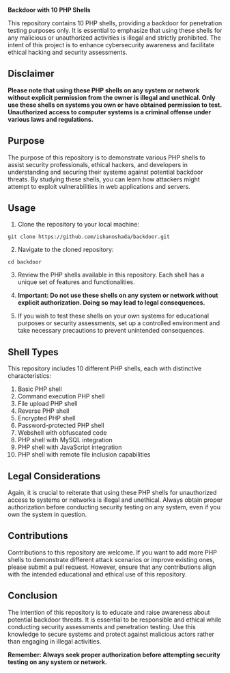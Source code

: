 **Backdoor with 10 PHP Shells**

This repository contains 10 PHP shells, providing a backdoor for penetration testing purposes only. It is essential to emphasize that using these shells for any malicious or unauthorized activities is illegal and strictly prohibited. The intent of this project is to enhance cybersecurity awareness and facilitate ethical hacking and security assessments.

## Disclaimer

**Please note that using these PHP shells on any system or network without explicit permission from the owner is illegal and unethical. Only use these shells on systems you own or have obtained permission to test. Unauthorized access to computer systems is a criminal offense under various laws and regulations.**

## Purpose

The purpose of this repository is to demonstrate various PHP shells to assist security professionals, ethical hackers, and developers in understanding and securing their systems against potential backdoor threats. By studying these shells, you can learn how attackers might attempt to exploit vulnerabilities in web applications and servers.

## Usage

1. Clone the repository to your local machine:

```
git clone https://github.com/ishanoshada/backdoor.git
```

2. Navigate to the cloned repository:

```
cd backdoor
```

3. Review the PHP shells available in this repository. Each shell has a unique set of features and functionalities.

4. **Important: Do not use these shells on any system or network without explicit authorization. Doing so may lead to legal consequences.**

5. If you wish to test these shells on your own systems for educational purposes or security assessments, set up a controlled environment and take necessary precautions to prevent unintended consequences.

## Shell Types

This repository includes 10 different PHP shells, each with distinctive characteristics:

1. Basic PHP shell
2. Command execution PHP shell
3. File upload PHP shell
4. Reverse PHP shell
5. Encrypted PHP shell
6. Password-protected PHP shell
7. Webshell with obfuscated code
8. PHP shell with MySQL integration
9. PHP shell with JavaScript integration
10. PHP shell with remote file inclusion capabilities

## Legal Considerations

Again, it is crucial to reiterate that using these PHP shells for unauthorized access to systems or networks is illegal and unethical. Always obtain proper authorization before conducting security testing on any system, even if you own the system in question.

## Contributions

Contributions to this repository are welcome. If you want to add more PHP shells to demonstrate different attack scenarios or improve existing ones, please submit a pull request. However, ensure that any contributions align with the intended educational and ethical use of this repository.

## Conclusion

The intention of this repository is to educate and raise awareness about potential backdoor threats. It is essential to be responsible and ethical while conducting security assessments and penetration testing. Use this knowledge to secure systems and protect against malicious actors rather than engaging in illegal activities.

**Remember: Always seek proper authorization before attempting security testing on any system or network.**
